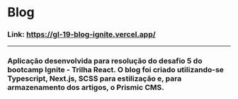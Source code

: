 # Blog

### Link: https://gl-19-blog-ignite.vercel.app/

---

### Aplicação desenvolvida para resolução do desafio 5 do bootcamp Ignite - Trilha React. O blog foi criado utilizando-se Typescript, Next.js, SCSS para estilização e, para armazenamento dos artigos, o Prismic CMS.
